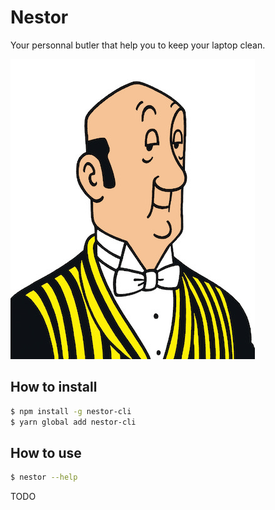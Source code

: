 # Nestor
Your personnal butler that help you to keep your laptop clean.

![alt text](https://github.com/Nehorim/nestor/blob/master/nestor.jpg "Logo Nestor")

## How to install
```sh
$ npm install -g nestor-cli
$ yarn global add nestor-cli
```
## How to use

```sh
$ nestor --help
```
TODO
